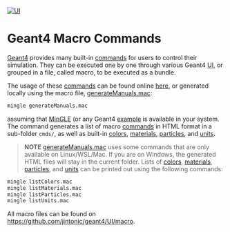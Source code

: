 [![UI](https://img.shields.io/badge/User-Interface-blue?style=flat)](..)

# Geant4 Macro Commands

[Geant4](../..) provides many built-in [commands][] for users to control their simulation. They can be executed one by one through various Geant4 [UI](..), or grouped in a file, called macro, to be executed as a bundle.

The usage of these [commands][] can be found online [here](https://geant4-userdoc.web.cern.ch/UsersGuides/ForApplicationDeveloper/html/Control/AllResources/Control/UIcommands/_.html), or generated locally using the macro file, [generateManuals.mac][]:

~~~sh
mingle generateManuals.mac
~~~

assuming that [MinGLE][] (or any Geant4 [example](../../examples) is available in your system. The command generates a list of macro [commands][] in HTML format in a sub-folder `cmds/`, as well as built-in [colors][], [materials][], [particles][], and [units][].

> **NOTE**
> [generateManuals.mac][] uses some commands that are only available on Linux/WSL/Mac. If you are on Windows, the generated HTML files will stay in the current folder. Lists of [colors][], [materials][], [particles][], and [units][] can be printed out using the following commands:

~~~sh
mingle listColors.mac
mingle listMaterials.mac
mingle listParticles.mac
mingle listUnits.mac
~~~

All macro files can be found on <https://github.com/jintonic/geant4/UI/macro>.

[commands]: https://geant4-userdoc.web.cern.ch/UsersGuides/ForApplicationDeveloper/html/Control/commands.html
[generateManuals.mac]: https://github.com/jintonic/geant4/blob/main/UI/macro/generateManuals.mac
[MinGLE]: https://github.com/jintonic/mingle
[colors]: colors.txt
[materials]: materials.txt
[particles]: particles.txt
[units]: units.txt
